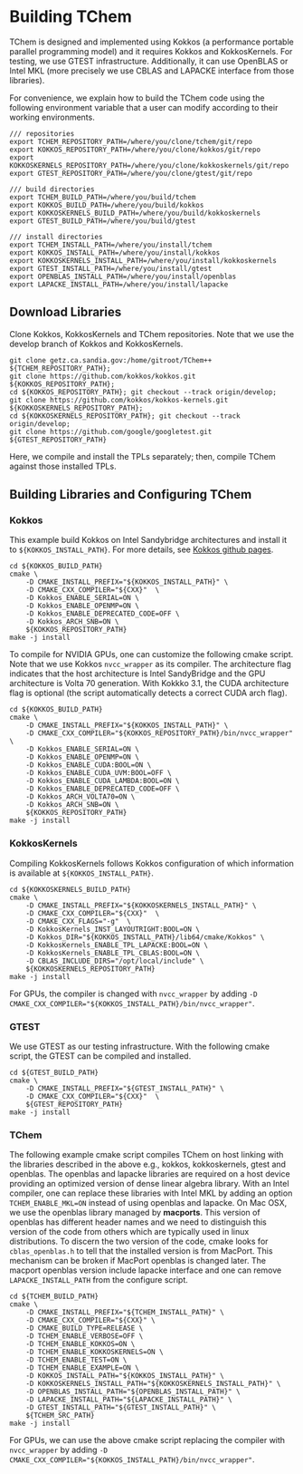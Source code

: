 # Building TChem

TChem is designed and implemented using Kokkos (a performance portable parallel programming model) and it requires Kokkos and KokkosKernels. For testing, we use GTEST infrastructure. Additionally, it can use OpenBLAS or Intel MKL (more precisely we use CBLAS and LAPACKE interface from those libraries).

For convenience, we explain how to build the TChem code using the following environment variable that a user can modify according to their working environments.

```
/// repositories
export TCHEM_REPOSITORY_PATH=/where/you/clone/tchem/git/repo
export KOKKOS_REPOSITORY_PATH=/where/you/clone/kokkos/git/repo
export KOKKOSKERNELS_REPOSITORY_PATH=/where/you/clone/kokkoskernels/git/repo
export GTEST_REPOSITORY_PATH=/where/you/clone/gtest/git/repo

/// build directories
export TCHEM_BUILD_PATH=/where/you/build/tchem
export KOKKOS_BUILD_PATH=/where/you/build/kokkos
export KOKKOSKERNELS_BUILD_PATH=/where/you/build/kokkoskernels
export GTEST_BUILD_PATH=/where/you/build/gtest

/// install directories
export TCHEM_INSTALL_PATH=/where/you/install/tchem
export KOKKOS_INSTALL_PATH=/where/you/install/kokkos
export KOKKOSKERNELS_INSTALL_PATH=/where/you/install/kokkoskernels
export GTEST_INSTALL_PATH=/where/you/install/gtest
export OPENBLAS_INSTALL_PATH=/where/you/install/openblas
export LAPACKE_INSTALL_PATH=/where/you/install/lapacke
```

## Download Libraries

Clone Kokkos, KokkosKernels and TChem repositories. Note that we use the develop branch of Kokkos and KokkosKernels.

```
git clone getz.ca.sandia.gov:/home/gitroot/TChem++ ${TCHEM_REPOSITORY_PATH};
git clone https://github.com/kokkos/kokkos.git ${KOKKOS_REPOSITORY_PATH};
cd ${KOKKOS_REPOSITORY_PATH}; git checkout --track origin/develop;
git clone https://github.com/kokkos/kokkos-kernels.git ${KOKKOSKERNELS_REPOSITORY_PATH};
cd ${KOKKOSKERNELS_REPOSITORY_PATH}; git checkout --track origin/develop;
git clone https://github.com/google/googletest.git ${GTEST_REPOSITORY_PATH}
```

Here, we compile and install the TPLs separately; then, compile TChem against those installed TPLs.

## Building Libraries and Configuring TChem

### Kokkos

This example build Kokkos on Intel Sandybridge architectures and install it to ``${KOKKOS_INSTALL_PATH}``. For more details, see [Kokkos github pages](https://github.com/kokkos/kokkos).

```
cd ${KOKKOS_BUILD_PATH}
cmake \
    -D CMAKE_INSTALL_PREFIX="${KOKKOS_INSTALL_PATH}" \
    -D CMAKE_CXX_COMPILER="${CXX}"  \
    -D Kokkos_ENABLE_SERIAL=ON \
    -D Kokkos_ENABLE_OPENMP=ON \
    -D Kokkos_ENABLE_DEPRECATED_CODE=OFF \
    -D Kokkos_ARCH_SNB=ON \
    ${KOKKOS_REPOSITORY_PATH}
make -j install
```

To compile for NVIDIA GPUs, one can customize the following cmake script. Note that we use Kokkos ``nvcc_wrapper`` as its compiler. The architecture flag indicates that the host architecture is Intel SandyBridge and the GPU architecture is Volta 70 generation. With Kokkko 3.1, the CUDA architecture flag is optional (the script automatically detects a correct CUDA arch flag).
```
cd ${KOKKOS_BUILD_PATH}
cmake \
    -D CMAKE_INSTALL_PREFIX="${KOKKOS_INSTALL_PATH}" \
    -D CMAKE_CXX_COMPILER="${KOKKOS_REPOSITORY_PATH}/bin/nvcc_wrapper"  \
    -D Kokkos_ENABLE_SERIAL=ON \
    -D Kokkos_ENABLE_OPENMP=ON \
    -D Kokkos_ENABLE_CUDA:BOOL=ON \
    -D Kokkos_ENABLE_CUDA_UVM:BOOL=OFF \
    -D Kokkos_ENABLE_CUDA_LAMBDA:BOOL=ON \
    -D Kokkos_ENABLE_DEPRECATED_CODE=OFF \
    -D Kokkos_ARCH_VOLTA70=ON \
    -D Kokkos_ARCH_SNB=ON \
    ${KOKKOS_REPOSITORY_PATH}
make -j install
```

### KokkosKernels

Compiling KokkosKernels follows Kokkos configuration of which information is available at ``${KOKKOS_INSTALL_PATH}``.

```
cd ${KOKKOSKERNELS_BUILD_PATH}
cmake \
    -D CMAKE_INSTALL_PREFIX="${KOKKOSKERNELS_INSTALL_PATH}" \
    -D CMAKE_CXX_COMPILER="${CXX}"  \
    -D CMAKE_CXX_FLAGS="-g"  \
    -D KokkosKernels_INST_LAYOUTRIGHT:BOOL=ON \
    -D Kokkos_DIR="${KOKKOS_INSTALL_PATH}/lib64/cmake/Kokkos" \
    -D KokkosKernels_ENABLE_TPL_LAPACKE:BOOL=ON \
    -D KokkosKernels_ENABLE_TPL_CBLAS:BOOL=ON \
    -D CBLAS_INCLUDE_DIRS="/opt/local/include" \
    ${KOKKOSKERNELS_REPOSITORY_PATH}
make -j install
```

For GPUs, the compiler is changed with ``nvcc_wrapper`` by adding ``-D CMAKE_CXX_COMPILER="${KOKKOS_INSTALL_PATH}/bin/nvcc_wrapper"``.

### GTEST

We use GTEST as our testing infrastructure. With the following cmake script, the GTEST can be compiled and installed.

```
cd ${GTEST_BUILD_PATH}
cmake \
    -D CMAKE_INSTALL_PREFIX="${GTEST_INSTALL_PATH}" \
    -D CMAKE_CXX_COMPILER="${CXX}"  \
    ${GTEST_REPOSITORY_PATH}
make -j install
```

### TChem

The following example cmake script compiles TChem on host linking with the libraries described in the above e.g., kokkos, kokkoskernels, gtest and openblas. The openblas and lapacke libraries are required on a host device providing an optimized version of dense linear algebra library. With an Intel compiler, one can replace these libraries with Intel MKL by adding an option ``TCHEM_ENABLE_MKL=ON`` instead of using openblas and lapacke. On Mac OSX, we use the openblas library managed by **macports**. This version of openblas has different header names and we need to distinguish this version of the code from others which are typically used in linux distributions. To discern the two version of the code, cmake looks for ``cblas_openblas.h`` to tell that the installed version is from MacPort. This mechanism can be broken if MacPort openblas is changed later. The macport openblas version include lapacke interface and one can remove ``LAPACKE_INSTALL_PATH`` from the configure script.
```
cd ${TCHEM_BUILD_PATH}
cmake \
    -D CMAKE_INSTALL_PREFIX="${TCHEM_INSTALL_PATH}" \
    -D CMAKE_CXX_COMPILER="${CXX}" \
    -D CMAKE_BUILD_TYPE=RELEASE \
    -D TCHEM_ENABLE_VERBOSE=OFF \
    -D TCHEM_ENABLE_KOKKOS=ON \
    -D TCHEM_ENABLE_KOKKOSKERNELS=ON \
    -D TCHEM_ENABLE_TEST=ON \
    -D TCHEM_ENABLE_EXAMPLE=ON \
    -D KOKKOS_INSTALL_PATH="${KOKKOS_INSTALL_PATH}" \
    -D KOKKOSKERNELS_INSTALL_PATH="${KOKKOSKERNELS_INSTALL_PATH}" \
    -D OPENBLAS_INSTALL_PATH="${OPENBLAS_INSTALL_PATH}" \
    -D LAPACKE_INSTALL_PATH="${LAPACKE_INSTALL_PATH}" \
    -D GTEST_INSTALL_PATH="${GTEST_INSTALL_PATH}" \
    ${TCHEM_SRC_PATH}
make -j install
```
For GPUs, we can use the above cmake script replacing the compiler with ``nvcc_wrapper`` by adding ``-D CMAKE_CXX_COMPILER="${KOKKOS_INSTALL_PATH}/bin/nvcc_wrapper"``.
